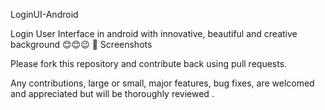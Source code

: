 LoginUI-Android

Login User Interface in android with innovative, beautiful and creative background 😊😊😉
📸 Screenshots





Please fork this repository and contribute back using pull requests.

Any contributions, large or small, major features, bug fixes, are welcomed and appreciated but will be thoroughly reviewed .
